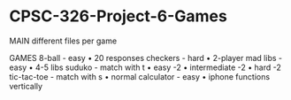 # CPSC-326-Project-6-Games
MAIN
different files per game

GAMES
8-ball - easy
•	20 responses
checkers - hard
•	2-player
mad libs - easy
•	4-5 libs
suduko - match with t
•	easy -2
•	intermediate -2 
•	hard -2
tic-tac-toe - match with s
•	normal
calculator - easy
•	iphone functions vertically

